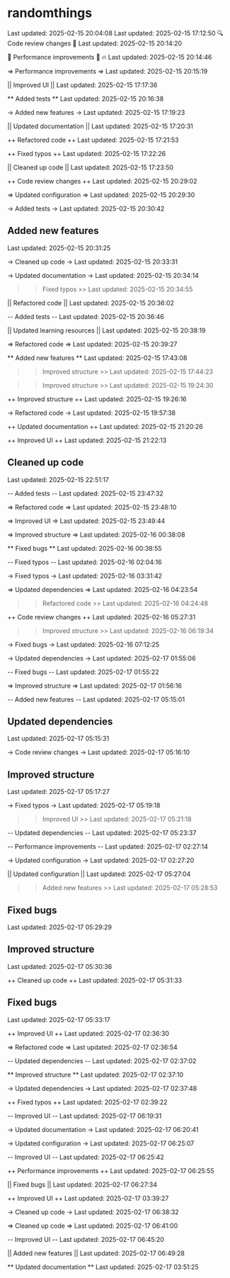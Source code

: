 # randomthings
Last updated: 2025-02-15 20:04:08
Last updated: 2025-02-15 17:12:50
🔍 Code review changes 🎨
Last updated: 2025-02-15 20:14:20

🚀 Performance improvements 🎨 🔥
Last updated: 2025-02-15 20:14:46

=> Performance improvements =>
Last updated: 2025-02-15 20:15:19

|| Improved UI ||
Last updated: 2025-02-15 17:17:36

** Added tests **
Last updated: 2025-02-15 20:16:38

-> Added new features ->
Last updated: 2025-02-15 17:19:23

|| Updated documentation ||
Last updated: 2025-02-15 17:20:31

++ Refactored code ++
Last updated: 2025-02-15 17:21:53

++ Fixed typos ++
Last updated: 2025-02-15 17:22:26

|| Cleaned up code ||
Last updated: 2025-02-15 17:23:50

++ Code review changes ++
Last updated: 2025-02-15 20:29:02

=> Updated configuration =>
Last updated: 2025-02-15 20:29:30

-> Added tests ->
Last updated: 2025-02-15 20:30:42

## Added new features ##
Last updated: 2025-02-15 20:31:25

-> Cleaned up code ->
Last updated: 2025-02-15 20:33:31

-> Updated documentation ->
Last updated: 2025-02-15 20:34:14

>> Fixed typos >>
Last updated: 2025-02-15 20:34:55

|| Refactored code ||
Last updated: 2025-02-15 20:36:02

-- Added tests --
Last updated: 2025-02-15 20:36:46

|| Updated learning resources ||
Last updated: 2025-02-15 20:38:19

=> Refactored code =>
Last updated: 2025-02-15 20:39:27

** Added new features **
Last updated: 2025-02-15 17:43:08

>> Improved structure >>
Last updated: 2025-02-15 17:44:23

>> Improved structure >>
Last updated: 2025-02-15 19:24:30

++ Improved structure ++
Last updated: 2025-02-15 19:26:16

-> Refactored code ->
Last updated: 2025-02-15 19:57:38

++ Updated documentation ++
Last updated: 2025-02-15 21:20:26

++ Improved UI ++
Last updated: 2025-02-15 21:22:13

## Cleaned up code ##
Last updated: 2025-02-15 22:51:17

-- Added tests --
Last updated: 2025-02-15 23:47:32

=> Refactored code =>
Last updated: 2025-02-15 23:48:10

=> Improved UI =>
Last updated: 2025-02-15 23:49:44

=> Improved structure =>
Last updated: 2025-02-16 00:38:08

** Fixed bugs **
Last updated: 2025-02-16 00:38:55

-- Fixed typos --
Last updated: 2025-02-16 02:04:16

-> Fixed typos ->
Last updated: 2025-02-16 03:31:42

=> Updated dependencies =>
Last updated: 2025-02-16 04:23:54

>> Refactored code >>
Last updated: 2025-02-16 04:24:48

++ Code review changes ++
Last updated: 2025-02-16 05:27:31

>> Improved structure >>
Last updated: 2025-02-16 06:19:34

-> Fixed bugs ->
Last updated: 2025-02-16 07:12:25

-> Updated dependencies ->
Last updated: 2025-02-17 01:55:06

-- Fixed bugs --
Last updated: 2025-02-17 01:55:22

=> Improved structure =>
Last updated: 2025-02-17 01:56:16

-- Added new features --
Last updated: 2025-02-17 05:15:01

## Updated dependencies ##
Last updated: 2025-02-17 05:15:31

-> Code review changes ->
Last updated: 2025-02-17 05:16:10

## Improved structure ##
Last updated: 2025-02-17 05:17:27

-> Fixed typos ->
Last updated: 2025-02-17 05:19:18

>> Improved UI >>
Last updated: 2025-02-17 05:21:18

-- Updated dependencies --
Last updated: 2025-02-17 05:23:37

-- Performance improvements --
Last updated: 2025-02-17 02:27:14

-> Updated configuration ->
Last updated: 2025-02-17 02:27:20

|| Updated configuration ||
Last updated: 2025-02-17 05:27:04

>> Added new features >>
Last updated: 2025-02-17 05:28:53

## Fixed bugs ##
Last updated: 2025-02-17 05:29:29

## Improved structure ##
Last updated: 2025-02-17 05:30:36

++ Cleaned up code ++
Last updated: 2025-02-17 05:31:33

## Fixed bugs ##
Last updated: 2025-02-17 05:33:17

++ Improved UI ++
Last updated: 2025-02-17 02:36:30

=> Refactored code =>
Last updated: 2025-02-17 02:36:54

-- Updated dependencies --
Last updated: 2025-02-17 02:37:02

** Improved structure **
Last updated: 2025-02-17 02:37:10

-> Updated dependencies ->
Last updated: 2025-02-17 02:37:48

++ Fixed typos ++
Last updated: 2025-02-17 02:39:22

-- Improved UI --
Last updated: 2025-02-17 06:19:31

-> Updated documentation ->
Last updated: 2025-02-17 06:20:41

-> Updated configuration ->
Last updated: 2025-02-17 06:25:07

-- Improved UI --
Last updated: 2025-02-17 06:25:42

++ Performance improvements ++
Last updated: 2025-02-17 06:25:55

|| Fixed bugs ||
Last updated: 2025-02-17 06:27:34

++ Improved UI ++
Last updated: 2025-02-17 03:39:27

-> Cleaned up code ->
Last updated: 2025-02-17 06:38:32

=> Cleaned up code =>
Last updated: 2025-02-17 06:41:00

-- Improved UI --
Last updated: 2025-02-17 06:45:20

|| Added new features ||
Last updated: 2025-02-17 06:49:28

** Updated documentation **
Last updated: 2025-02-17 03:51:25
